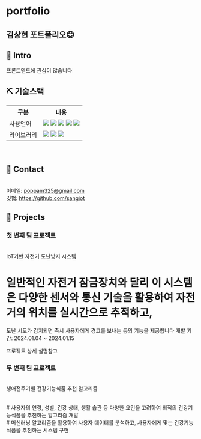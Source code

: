 # portfolio 

## 김상현 포트폴리오😊

## 📌 Intro

프론트엔드에 관심이 많습니다

## ⛏ 기술스택
<table>
    <tr>
        <th>구분</th>
        <th>내용</th>
    </tr>
    <tr>
        <td>사용언어</td>
        <td>
           <img src="https://img.shields.io/badge/Python-3776AB?style=for-the-badge&logo=Python&logoColor=white"/> 
           <img src="https://img.shields.io/badge/Java-007396?style=for-the-badge&logo=java&logoColor=white"/> 
           <img src="https://img.shields.io/badge/javascript-F7DF1E?style=for-the-badge&logo=javascript&logoColor=black">
           <img src="https://img.shields.io/badge/HTML-E34F26?style=for-the-badge&logo=html5&logoColor=white">
           <img src="https://img.shields.io/badge/CSS-1572B6?style=for-the-badge&logo=css3&logoColor=white">
        </td>
    </tr>
    <tr>
        <td>라이브러리</td>
        <td>
            <img src="https://img.shields.io/badge/Flask-000000?style=for-the-badge&logo=Flask&logoColor=white"/> 
            <img src="https://img.shields.io/badge/Spring Boot-6DB33F?style=for-the-badge&logo=Spring Boot&logoColor=white"/>
            <img src="https://img.shields.io/badge/Sass-CC6699?style=flat-square&logo=Sass&logoColor=white"/>
        </td>
    </tr>
</table>
<br>



## 📌 Contact
<br>이메일: poppam325@gmail.com
<br>깃헙: https://github.com/sangiot

## 📌 Projects

### 첫 번째 팀 프로젝트
<br>IoT기반 자전거 도난방지 시스템

# 일반적인 자전거 잠금장치와 달리 이 시스템은 다양한 센서와 통신 기술을 활용하여 자전거의 위치를 실시간으로 추적하고, 
도난 시도가 감지되면 즉시 사용자에게 경고를 보내는 등의 기능을 제공합니다
개발 기간: 2024.01.04 ~ 2024.01.15



프로젝트 상세 설명참고
<br> 
### 두 번째 팀 프로젝트
<br>생애전주기별 건강기능식품 추천 알고리즘 

<br>
# 사용자의 연령, 성별, 건강 상태, 생활 습관 등 다양한 요인을 고려하여 최적의 건강기능식품을 추천하는 알고리즘 개발
<br>
#  머신러닝 알고리즘을 활용하여 사용자 데이터를 분석하고, 사용자에게 맞는 건강기능식품을 추천하는 시스템 구현

<br>
<br>



